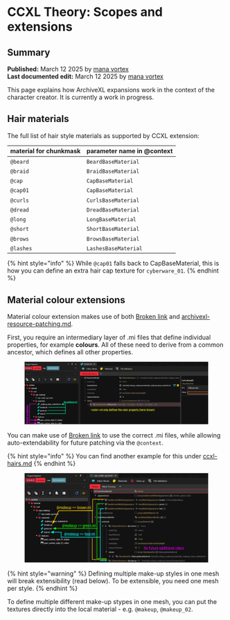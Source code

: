 # CCXL Theory: Scopes and extensions

## Summary

**Published:** March 12 2025 by [mana vortex](https://app.gitbook.com/u/NfZBoxGegfUqB33J9HXuCs6PVaC3 "mention")\
**Last documented edit:** March 12 2025 by [mana vortex](https://app.gitbook.com/u/NfZBoxGegfUqB33J9HXuCs6PVaC3 "mention")

This page explains how ArchiveXL expansions work in the context of the character creator. It is currently a work in progress.

## Hair materials

The full list of hair style materials as supported by CCXL extension:

| material for chunkmask | parameter name in @context |
| ---------------------- | -------------------------- |
| `@beard`               | `BeardBaseMaterial`        |
| `@braid`               | `BraidBaseMaterial`        |
| `@cap`                 | `CapBaseMaterial`          |
| `@cap01`               | `CapBaseMaterial`          |
| `@curls`               | `CurlsBaseMaterial`        |
| `@dread`               | `DreadBaseMaterial`        |
| `@long`                | `LongBaseMaterial`         |
| `@short`               | `ShortBaseMaterial`        |
| `@brows`               | `BrowsBaseMaterial`        |
| `@lashes`              | `LashesBaseMaterial`       |

{% hint style="info" %}
While `@cap01` falls back to CapBaseMaterial, this is how you can define an extra hair cap texture for `cyberware_01`.&#x20;
{% endhint %}

## Material colour extensions

Material colour extension makes use of both [Broken link](broken-reference "mention") and [archivexl-resource-patching.md](../archivexl-resource-patching.md "mention").

First, you require an intermediary layer of .mi files that define individual properties, for example **colours**. All of these need to derive from a common ancestor, which defines all other properties.

<figure><img src="../../../../.gitbook/assets/ccxl_material_colour_extensions.png" alt=""><figcaption></figcaption></figure>

You can make use of  [Broken link](broken-reference "mention") to use the correct .mi files, while allowing auto-extendability for future patching via the `@context`.&#x20;

{% hint style="info" %}
You can find another example for this under [ccxl-hairs.md](ccxl-hairs.md "mention")&#x20;
{% endhint %}

<figure><img src="../../../../.gitbook/assets/ccxl_makeup_mesh_example.png" alt=""><figcaption></figcaption></figure>

{% hint style="warning" %}
Defining multiple make-up styles in one mesh will break extensibility (read below). To be extensible, you need one mesh per style.
{% endhint %}

To define multiple different make-up stypes in one mesh, you can put the textures directly into the local material - e.g. `@makeup`, `@makeup_02`.

